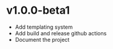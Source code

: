 # v1.0.0-beta1
* Add templating system
* Add build and release github actions
* Document the project

